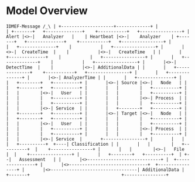 # Model Overview

``
                         IDMEF-Message
                              /_\
                               |
          +--------------------+-------------+
          |                                  |
      +-------+   +--------------+    +-----------+   +----------------+
      | Alert |<>-|   Analyzer   |    | Heartbeat |<>-|    Analyzer    |
      +-------+   +--------------+    +-----------+   +----------------+
      |       |   +--------------+    |           |   +----------------+
      |       |<>-|  CreateTime  |    |           |<>-|   CreateTime   |
      |       |   +--------------+    |           |   +----------------+
      |       |   +--------------+    |           |   +----------------+
      |       |<>-|  DetectTime  |    |           |<>-| AdditionalData |
      |       |   +--------------+    +-----------+   +----------------+
      |       |   +--------------+
      |       |<>-| AnalyzerTime |
      |       |   +--------------+
      |       |   +--------+   +----------+
      |       |<>-| Source |<>-|   Node   |
      |       |   +--------+   +----------+
      |       |   |        |   +----------+
      |       |   |        |<>-|   User   |
      |       |   |        |   +----------+
      |       |   |        |   +----------+
      |       |   |        |<>-| Process  |
      |       |   |        |   +----------+
      |       |   |        |   +----------+
      |       |   |        |<>-| Service  |
      |       |   +--------+   +----------+
      |       |   +--------+   +----------+
      |       |<>-| Target |<>-|   Node   |
      |       |   +--------+   +----------+
      |       |   |        |   +----------+
      |       |   |        |<>-|   User   |
      |       |   |        |   +----------+
      |       |   |        |   +----------+
      |       |   |        |<>-| Process  |
      |       |   |        |   +----------+
      |       |   |        |   +----------+
      |       |   |        |<>-| Service  |       +----------------+
      |       |   |        |   +----------+  +----| Classification |
      |       |   |        |   +----------+  |    +----------------+
      |       |   |        |<>-|   File   |  |    +----------------+
      |       |   +--------+   +----------+  | +--|   Assessment   |
      |       |<>----------------------------+ |  +----------------+
      |       |<>------------------------------+  +----------------+
      |       |<>---------------------------------| AdditionalData |
      +-------+                                   +----------------+
``